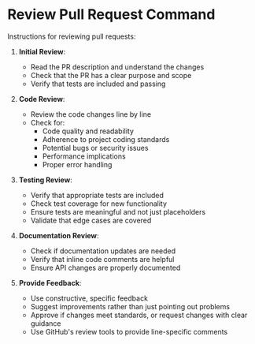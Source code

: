 # Review Pull Request Command

Instructions for reviewing pull requests:

1. **Initial Review**:
   - Read the PR description and understand the changes
   - Check that the PR has a clear purpose and scope
   - Verify that tests are included and passing

2. **Code Review**:
   - Review the code changes line by line
   - Check for:
     - Code quality and readability
     - Adherence to project coding standards
     - Potential bugs or security issues
     - Performance implications
     - Proper error handling

3. **Testing Review**:
   - Verify that appropriate tests are included
   - Check test coverage for new functionality
   - Ensure tests are meaningful and not just placeholders
   - Validate that edge cases are covered

4. **Documentation Review**:
   - Check if documentation updates are needed
   - Verify that inline code comments are helpful
   - Ensure API changes are properly documented

5. **Provide Feedback**:
   - Use constructive, specific feedback
   - Suggest improvements rather than just pointing out problems
   - Approve if changes meet standards, or request changes with clear guidance
   - Use GitHub's review tools to provide line-specific comments